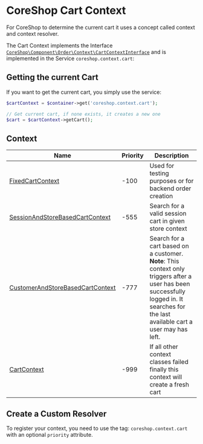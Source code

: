# CoreShop Cart Context

For CoreShop to determine the current cart it uses a concept called context and context resolver.

The Cart Context implements the Interface [```CoreShop\Component\Order\Context\CartContextInterface```](https://github.com/coreshop/CoreShop/blob/master/src/CoreShop/Component/Order/Context/CartContextInterface.php) and is implemented in the Service
```coreshop.context.cart```:

## Getting the current Cart

If you want to get the current cart, you simply use the service:

```php
$cartContext = $container->get('coreshop.context.cart');

// Get current cart, if none exists, it creates a new one
$cart = $cartContext->getCart();

```

## Context

| Name | Priority | Description|
|------|----------|------------|
| [FixedCartContext](https://github.com/coreshop/CoreShop/blob/master/src/CoreShop/Component/Order/Context/FixedCartContext.php) | -100 | Used for testing purposes or for backend order creation |
| [SessionAndStoreBasedCartContext](https://github.com/coreshop/CoreShop/blob/master/src/CoreShop/Bundle/OrderBundle/Context/SessionAndStoreBasedCartContext.php) | -555 | Search for a valid session cart in given store context |
| [CustomerAndStoreBasedCartContext](https://github.com/coreshop/CoreShop/blob/master/src/CoreShop/Bundle/OrderBundle/Context/CustomerAndStoreBasedCartContext.php) | -777 | Search for a cart based on a customer. **Note**: This context only triggers after a user has been successfully logged in. It searches for the last available cart a user may has left. |
| [CartContext](https://github.com/coreshop/CoreShop/blob/master/src/CoreShop/Component/Order/Context/CartContext.php) | -999 | If all other context classes failed finally this context will create a fresh cart |


## Create a Custom Resolver

To register your context, you need to use the tag: `coreshop.context.cart` with an optional `priority` attribute.
